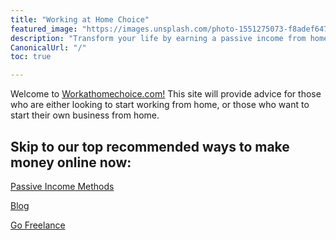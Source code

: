 ```yaml
---
title: "Working at Home Choice"
featured_image: "https://images.unsplash.com/photo-1551275073-f8adef647c1d?ixlib=rb-1.2.1&ixid=eyJhcHBfaWQiOjEyMDd9&auto=format&fit=crop&w=1347&q=80"
description: "Transform your life by earning a passive income from home"
CanonicalUrl: "/"
toc: true

---
```


Welcome to [Workathomechoice.com!](/)  This site will provide advice for those who are either looking to start working from home, or those who want to start their own business from home.  

## Skip to our top recommended ways to make money online now:

[Passive Income Methods](/passive-income-methods/)

[Blog](/blog/)

[Go Freelance](/freelancing/)

